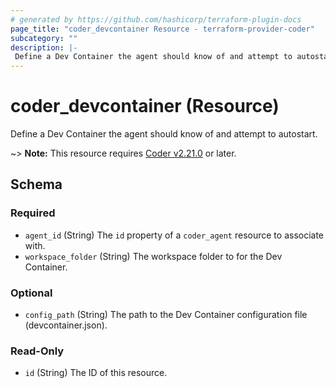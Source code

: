 ```yaml
---
# generated by https://github.com/hashicorp/terraform-plugin-docs
page_title: "coder_devcontainer Resource - terraform-provider-coder"
subcategory: ""
description: |-
 Define a Dev Container the agent should know of and attempt to autostart. 
---
```


# coder_devcontainer (Resource)

Define a Dev Container the agent should know of and attempt to autostart. 

<!-- version-note:v2.21.0 -->
~> **Note:** This resource requires [Coder v2.21.0](https://github.com/coder/coder/releases/tag/v2.21.0) or later.



<!-- schema generated by tfplugindocs -->
## Schema

### Required

- `agent_id` (String) The `id` property of a `coder_agent` resource to associate with.
- `workspace_folder` (String) The workspace folder to for the Dev Container.

### Optional

- `config_path` (String) The path to the Dev Container configuration file (devcontainer.json).

### Read-Only

- `id` (String) The ID of this resource.
